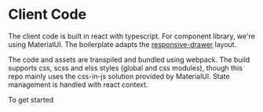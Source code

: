 # Client Code

The client code is built in react with typescript. For component library, we're using MaterialUI. The boilerplate adapts the [responsive-drawer](https://material-ui.com/components/drawers/#responsive-drawer) layout.

The code and assets are transpiled and bundled using webpack. The build supports css, scss and elss styles (global and css modules), though this repo mainly uses the css-in-js solution provided by MaterialUI. State management is handled with react context.

To get started
